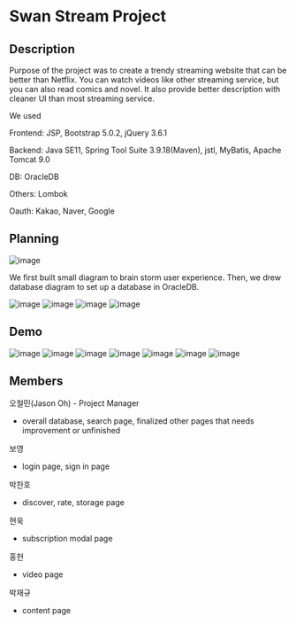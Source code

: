 # Swan Stream Project

## Description

Purpose of the project was to create a trendy streaming website that can be better than Netflix. You can watch videos like other streaming service, but you can also read comics and novel. It also provide better description with cleaner UI than most streaming service.

We used 

Frontend: JSP, Bootstrap 5.0.2, jQuery 3.6.1

Backend: Java SE11, Spring Tool Suite 3.9.18(Maven), jstl, MyBatis, Apache Tomcat 9.0

DB: OracleDB

Others: Lombok

Oauth: Kakao, Naver, Google


## Planning
![image](https://user-images.githubusercontent.com/92873161/232090548-d91da1e6-b2b0-4eb0-b895-e321350210b8.png)

We first built small diagram to brain storm user experience. Then, we drew database diagram to set up a database in OracleDB.

![image](https://user-images.githubusercontent.com/92873161/232095337-c703c7ab-15db-4441-9ce9-e0cbb75834a9.png)
![image](https://user-images.githubusercontent.com/92873161/232095452-2566ad73-56d2-4513-9087-2565b653a147.png)
![image](https://user-images.githubusercontent.com/92873161/232095475-cdd38060-f931-45f0-93d8-cbd79dd53705.png)
![image](https://user-images.githubusercontent.com/92873161/232095503-9f4f46a3-df1a-44d4-ab6c-4b50ebad3766.png)

## Demo
![image](https://user-images.githubusercontent.com/92873161/232096457-5e3642d7-7758-4171-a36f-282996189cc0.png)
![image](https://user-images.githubusercontent.com/92873161/232096496-6fa9c87d-151d-47c3-9b13-1db741b12c73.png)
![image](https://user-images.githubusercontent.com/92873161/232096530-c66fbf44-5c00-4994-ada3-3d10bdc77750.png)
![image](https://user-images.githubusercontent.com/92873161/232096555-63b66d71-a17e-4cc7-b61e-11884361ad6f.png)
![image](https://user-images.githubusercontent.com/92873161/232096579-aae76fc5-a56f-462b-9358-30733134efa7.png)
![image](https://user-images.githubusercontent.com/92873161/232096603-2e346e51-5622-42ae-b7ed-4159e49b3b12.png)
![image](https://user-images.githubusercontent.com/92873161/232096625-f316ef1b-be15-4012-937d-8e93a8bab126.png)



## Members

오철민(Jason Oh) - Project Manager
- overall database, search page, finalized other pages that needs improvement or unfinished

보영 
- login page, sign in page

박찬호
- discover, rate, storage page

현욱
- subscription modal page

홍헌
- video page

박재규
- content page
